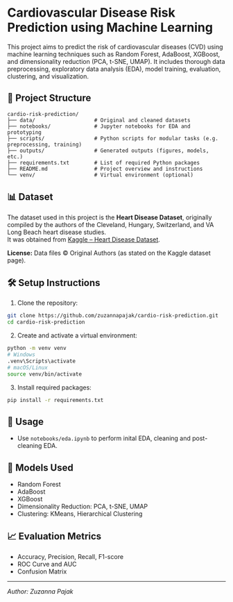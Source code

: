 # Cardiovascular Disease Risk Prediction using Machine Learning

This project aims to predict the risk of cardiovascular diseases (CVD) using machine learning techniques such as Random Forest, AdaBoost, XGBoost, and dimensionality reduction (PCA, t-SNE, UMAP). It includes thorough data preprocessing, exploratory data analysis (EDA), model training, evaluation, clustering, and visualization.

## 📁 Project Structure

```
cardio-risk-prediction/
├── data/                   # Original and cleaned datasets
├── notebooks/              # Jupyter notebooks for EDA and prototyping
├── scripts/                # Python scripts for modular tasks (e.g. preprocessing, training)
├── outputs/                # Generated outputs (figures, models, etc.)
├── requirements.txt        # List of required Python packages
├── README.md               # Project overview and instructions
└── venv/                   # Virtual environment (optional)
```

## 📊 Dataset

The dataset used in this project is the **Heart Disease Dataset**, originally compiled by the authors of the Cleveland, Hungary, Switzerland, and VA Long Beach heart disease studies.  
It was obtained from [Kaggle – Heart Disease Dataset](https://www.kaggle.com/datasets/redwankarimsony/heart-disease-data/data).

**License:** Data files © Original Authors (as stated on the Kaggle dataset page).  

## 🛠 Setup Instructions

1. Clone the repository:
```bash
git clone https://github.com/zuzannapajak/cardio-risk-prediction.git
cd cardio-risk-prediction
```

2. Create and activate a virtual environment:
```bash
python -m venv venv
# Windows
.venv\Scripts\activate
# macOS/Linux
source venv/bin/activate
```

3. Install required packages:
```bash
pip install -r requirements.txt
```

## 📘 Usage

- Use `notebooks/eda.ipynb` to perform inital EDA, cleaning and post-cleaning EDA.

## 🧠 Models Used

- Random Forest
- AdaBoost
- XGBoost
- Dimensionality Reduction: PCA, t-SNE, UMAP
- Clustering: KMeans, Hierarchical Clustering

## 📈 Evaluation Metrics

- Accuracy, Precision, Recall, F1-score
- ROC Curve and AUC
- Confusion Matrix

---

*Author: Zuzanna Pajak*